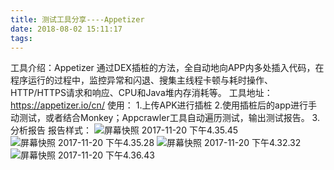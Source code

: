 ```yaml
---
title: 测试工具分享----Appetizer
date: 2018-08-02 15:11:17
tags:
---
```

工具介绍：Appetizer 通过DEX插桩的方法，全自动地向APP内多处插入代码，在程序运行的过程中，监控异常和闪退、搜集主线程卡顿与耗时操作、HTTP/HTTPS请求和响应、CPU和Java堆内存消耗等。
工具地址：https://appetizer.io/cn/
使用：
1.上传APK进行插桩
2.使用插桩后的app进行手动测试，或者结合Monkey；Appcrawler工具自动遍历测试，输出测试报告。
3.分析报告
报告样式：
![屏幕快照 2017-11-20 下午4.35.45](https://lh3.googleusercontent.com/-bovNcYPb0qM/W2KvlTs7TjI/AAAAAAAACno/cEyjFKYrRKwoMhD7EwaZbCWBAi5HpwusQCHMYCw/I/%255BUNSET%255D)
![屏幕快照 2017-11-20 下午4.35.28](https://lh3.googleusercontent.com/-w9fraAbGUCc/W2KvmLyEPmI/AAAAAAAACns/fbJGmIM0u84V2UZXD4TKb1pWVDmB_C0iwCHMYCw/I/%255BUNSET%255D)
![屏幕快照 2017-11-20 下午4.32.32](https://lh3.googleusercontent.com/-4UpXAHHRk0c/W2Kvm-vU1-I/AAAAAAAACnw/fb0Oi7mOKbA_WJUhSF9FB7ejXzInc--EACHMYCw/I/%255BUNSET%255D)
![屏幕快照 2017-11-20 下午4.36.43](https://lh3.googleusercontent.com/-ZnIIxXRkBLE/W2KvnmMMgLI/AAAAAAAACn0/y3fUOShTgRUiBE6VfrpxV3eGTiMr4ur7wCHMYCw/I/%255BUNSET%255D)




